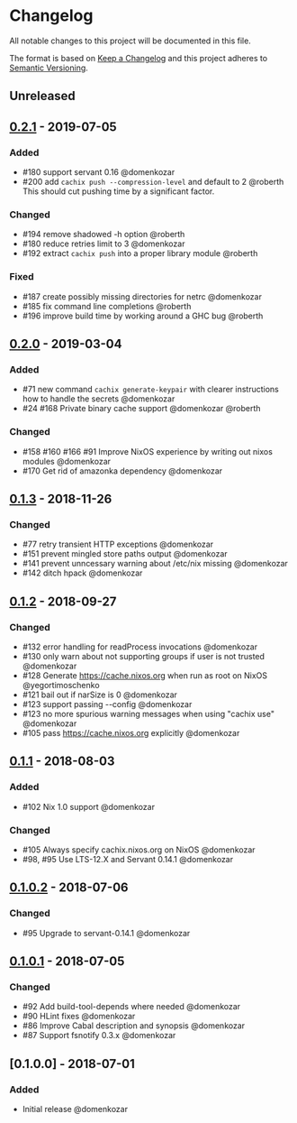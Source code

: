 # Changelog

All notable changes to this project will be documented in this file.

The format is based on [Keep a Changelog](http://keepachangelog.com/en/1.0.0/)
and this project adheres to [Semantic Versioning](http://semver.org/spec/v2.0.0.html).

## Unreleased

## [0.2.1] - 2019-07-05

### Added

- #180 support servant 0.16 @domenkozar
- #200 add `cachix push --compression-level` and default to 2 @roberth
  This should cut pushing time by a significant factor.

### Changed

- #194 remove shadowed -h option @roberth
- #180 reduce retries limit to 3 @domenkozar
- #192 extract `cachix push` into a proper library module @roberth

### Fixed

- #187 create possibly missing directories for netrc @domenkozar
- #185 fix command line completions @roberth
- #196 improve build time by working around a GHC bug @roberth

## [0.2.0] - 2019-03-04

### Added

- #71 new command `cachix generate-keypair` with
  clearer instructions how to handle the secrets @domenkozar
- #24 #168 Private binary cache support @domenkozar @roberth

### Changed

- #158 #160 #166 #91 Improve NixOS experience by
  writing out nixos modules @domenkozar
- #170 Get rid of amazonka dependency @domenkozar

## [0.1.3] - 2018-11-26

### Changed

- #77 retry transient HTTP exceptions @domenkozar
- #151 prevent mingled  store paths output @domenkozar
- #141 prevent unncessary warning about /etc/nix missing @domenkozar
- #142 ditch hpack @domenkozar

## [0.1.2] - 2018-09-27

### Changed

- #132 error handling for readProcess invocations @domenkozar
- #130 only warn about not supporting groups if user is not trusted @domenkozar
- #128 Generate https://cache.nixos.org when run as root on NixOS @yegortimoschenko
- #121 bail out if narSize is 0 @domenkozar
- #123 support passing --config @domenkozar
- #123 no more spurious warning messages when using "cachix use" @domenkozar
- #105 pass https://cache.nixos.org explicitly @domenkozar

## [0.1.1] - 2018-08-03

### Added

- #102 Nix 1.0 support @domenkozar

### Changed

- #105 Always specify cachix.nixos.org on NixOS @domenkozar
- #98, #95 Use LTS-12.X and Servant 0.14.1 @domenkozar

## [0.1.0.2] - 2018-07-06

### Changed

- #95 Upgrade to servant-0.14.1 @domenkozar

## [0.1.0.1] - 2018-07-05

### Changed

- #92 Add build-tool-depends where needed @domenkozar
- #90 HLint fixes @domenkozar
- #86 Improve Cabal description and synopsis @domenkozar
- #87 Support fsnotify 0.3.x @domenkozar

## [0.1.0.0] - 2018-07-01

### Added

- Initial release @domenkozar

[Unreleased]: https://github.com/cachix/cachix/compare/v0.2.1...HEAD
[0.2.1]: https://github.com/cachix/cachix/compare/v0.2.0...v0.2.1
[0.2.0]: https://github.com/cachix/cachix/compare/v0.1.3...v0.2.0
[0.1.3]: https://github.com/cachix/cachix/compare/v0.1.2...v0.1.3
[0.1.2]: https://github.com/cachix/cachix/compare/v0.1.1...v0.1.2
[0.1.1]: https://github.com/cachix/cachix/compare/v0.1.0.2...v0.1.1
[0.1.0.2]: https://github.com/cachix/cachix/compare/v0.1.0.1...v0.1.0.2
[0.1.0.1]: https://github.com/cachix/cachix/compare/v0.1.0.0...v0.1.0.1
